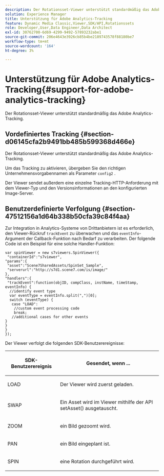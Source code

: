 ```yaml
---
description: Der Rotationsset-Viewer unterstützt standardmäßig das Adobe Analytics-Tracking.
solution: Experience Manager
title: Unterstützung für Adobe Analytics-Tracking
feature: Dynamic Media Classic,Viewer,SDK/API,Rotationssets
role: Developer,User,Data Engineer,Data Architect
exl-id: 30762700-6d69-4299-9492-57893232abe1
source-git-commit: 206e4643e3926cb85b4be2189743578f88180be7
workflow-type: tm+mt
source-wordcount: '164'
ht-degree: 3%

---
```


# Unterstützung für Adobe Analytics-Tracking{#support-for-adobe-analytics-tracking}

Der Rotationsset-Viewer unterstützt standardmäßig das Adobe Analytics-Tracking.

## Vordefiniertes Tracking {#section-d06145cfa2b9491bb485b599368d466e}

Der Rotationsset-Viewer unterstützt standardmäßig das Adobe Analytics-Tracking.

Um das Tracking zu aktivieren, übergeben Sie den richtigen Unternehmensvorgabennamen als Parameter `config2` .

Der Viewer sendet außerdem eine einzelne Tracking-HTTP-Anforderung mit dem Viewer-Typ und den Versionsinformationen an den konfigurierten Image-Server.

## Benutzerdefinierte Verfolgung {#section-47512156a1d64b338b50cfa39c84f4aa}

Zur Integration in Analytics-Systeme von Drittanbietern ist es erforderlich, den Viewer-Rückruf `trackEvent` zu überwachen und das `eventInfo`-Argument der Callback-Funktion nach Bedarf zu verarbeiten. Der folgende Code ist ein Beispiel für eine solche Handler-Funktion:

```
var spinViewer = new s7viewers.SpinViewer({ 
 "containerId":"s7viewer", 
"params":{ 
 "asset":"Scene7SharedAssets/SpinSet_Sample", 
 "serverurl":"http://s7d1.scene7.com/is/image/" 
}, 
"handlers":{ 
 "trackEvent":function(objID, compClass, instName, timeStamp, eventInfo) { 
  //identify event type 
  var eventType = eventInfo.split(",")[0]; 
  switch (eventType) { 
   case "LOAD": 
    //custom event processing code 
    break; 
   //additional cases for other events 
} 
} 
} 
});
```

Der Viewer verfolgt die folgenden SDK-Benutzerereignisse:

<table id="table_5D090E6614974D968E1A93B5727D859C"> 
 <thead> 
  <tr> 
   <th colname="col1" class="entry"> <p>SDK-Benutzerereignis </p> </th> 
   <th colname="col2" class="entry"> <p>Gesendet, wenn ... </p> </th> 
  </tr> 
 </thead>
 <tbody> 
  <tr> 
   <td colname="col1"> <p> <span class="codeph"> LOAD </span> </p> </td> 
   <td colname="col2"> <p>Der Viewer wird zuerst geladen. </p> </td> 
  </tr> 
  <tr> 
   <td colname="col1"> <p> <span class="codeph"> SWAP </span> </p> </td> 
   <td colname="col2"> <p>Ein Asset wird im Viewer mithilfe der API <span class="codeph"> setAsset() </span> ausgetauscht. </p> </td> 
  </tr> 
  <tr> 
   <td colname="col1"> <p> <span class="codeph"> ZOOM </span> </p> </td> 
   <td colname="col2"> <p> ein Bild gezoomt wird. </p> </td> 
  </tr> 
  <tr> 
   <td colname="col1"> <p> <span class="codeph"> PAN </span> </p> </td> 
   <td colname="col2"> <p>ein Bild eingeplant ist. </p> </td> 
  </tr> 
  <tr> 
   <td colname="col1"> <p> <span class="codeph"> SPIN </span> </p> </td> 
   <td colname="col2"> <p> eine Rotation durchgeführt wird. </p> </td> 
  </tr> 
 </tbody> 
</table>
